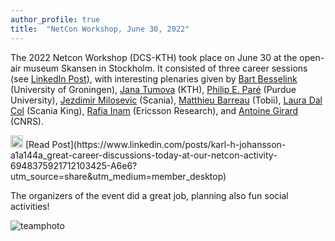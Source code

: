 ```yaml
---
author_profile: true
title:  "NetCon Workshop, June 30, 2022"
---
```


The 2022 Netcon Workshop (DCS-KTH) took place on June 30 at the open-air museum Skansen in Stockholm. It consisted of three career sessions (see [LinkedIn Post](https://www.linkedin.com/posts/karl-h-johansson-a1a144a_great-career-discussions-today-at-our-netcon-activity-6948375921712103425-A6e6?utm_source=linkedin_share&utm_medium=member_desktop_web)), with interesting plenaries given by
[Bart Besselink](https://www.math.rug.nl/~besselink/) (University of Groningen), 
[Jana Tumova](https://www.kth.se/profile/tumova) (KTH), 
[Philip E. Paré](https://engineering.purdue.edu/ECE/People/ptPeopleListing?group_id=2571&resource_id=236400) (Purdue University), 
[Jezdimir Milosevic](https://www.linkedin.com/in/jezdimir-milosevic-b32467b7/?originalSubdomain=se) (Scania), 
[Matthieu Barreau](https://sites.google.com/view/matthieu-barreau/home) (Tobii), 
[Laura Dal Col](https://www.linkedin.com/in/lauradalcol/) (Scania King), 
[Rafia Inam](https://sites.google.com/site/rafiainaam/home) (Ericsson Research), and
[Antoine Girard](https://sites.google.com/site/antoinesgirard/) (CNRS).

<img src="https://raw.githubusercontent.com/FortAwesome/Font-Awesome/6.x/svgs/brands/linkedin.svg" width="20" height="20">
[Read Post](https://www.linkedin.com/posts/karl-h-johansson-a1a144a_great-career-discussions-today-at-our-netcon-activity-6948375921712103425-A6e6?utm_source=share&utm_medium=member_desktop)

The organizers of the event did a great job, planning also fun social activities!

![teamphoto](../assets/2022Netcon-teamphoto.jpg)

